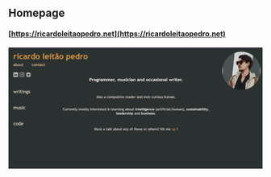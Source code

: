 ## Homepage
#### [https://ricardoleitaopedro.net](https://ricardoleitaopedro.net)

![screenshot](src/components/imgs/printscreen.png)
